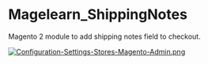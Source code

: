 # Magelearn_ShippingNotes
Magento 2 module to add shipping notes field to checkout.

[![Configuration-Settings-Stores-Magento-Admin.png](https://i.postimg.cc/t49SXgQm/Configuration-Settings-Stores-Magento-Admin.png)](https://postimg.cc/KRsrfxYn)
